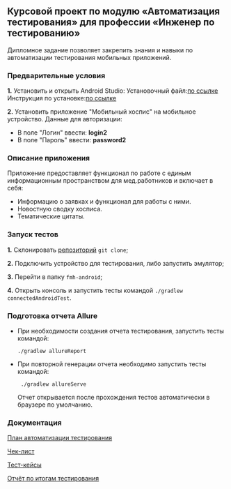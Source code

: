 ## Курсовой проект по модулю «Автоматизация тестирования» для профессии «Инженер по тестированию»
Дипломное задание позволяет закрепить знания и навыки по автоматизации тестирования мобильных приложений.

### **Предварительные условия**
**1.** Установить и открыть Android Studio:
Установочный файл:[по ссылке](https://developer.android.com/studio)
Инструкция по установке:[по ссылке](https://github.com/netology-code/guides/blob/master/android/android_studio/instruction1.md)

**2.** Установить приложение "Мобильный хоспис" на мобильное устройство.
   Данные для авторизации:
- В поле "Логин" ввести: **login2**
- В поле "Пароль" ввести: **password2**

### **Описание приложения**
Приложение предоставляет функционал по работе с единым информационным пространством для мед.работников и включает в себя:

* Информацию о заявках и функционал для работы с ними.
* Новостную сводку хосписа.
* Тематические цитаты.

### **Запуск тестов**
**1.** Склонировать [репозиторий](https://github.com/irikras/DiplomaProject.git) `git clone`;

**2.** Подключить устройство для тестирования, либо запустить эмулятор;

**3.** Перейти в папку `fmh-android`;

**4.** Открыть консоль и запустить тесты командой `./gradlew connectedAndroidTest`.

### **Подготовка отчета Allure**
* При необходимости создания отчета тестирования, запустить тесты командой:
  ``` 
  ./gradlew allureReport
  ```  

* При повторной генерации отчета необходимо запустить тесты командой:    
  ```
   ./gradlew allureServe
  ``` 
   Отчет открывается после прохождения тестов автоматически в браузере по умолчанию.

### **Документация**

[План автоматизации тестирования](https://github.com/irikras/DiplomaProject)

[Чек-лист](https://github.com/irikras/DiplomaProject)

[Тест-кейсы](https://github.com/irikras/DiplomaProject)

[Отчёт по итогам тестирования](https://github.com/irikras/DiplomaProject)

